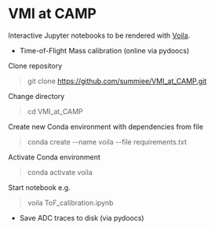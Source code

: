# VMI at CAMP

Interactive Jupyter notebooks to be rendered with [Voila](https://github.com/voila-dashboards/voila).

* Time-of-Flight Mass calibration (online via pydoocs)

Clone repository
> git clone https://github.com/summiee/VMI_at_CAMP.git

Change directory
> cd VMI_at_CAMP

Create new Conda environment with dependencies from file
> conda create --name voila --file requirements.txt

Activate Conda environment
> conda activate voila

Start notebook e.g.
> voila ToF_calibration.ipynb

* Save ADC traces to disk (via pydoocs)